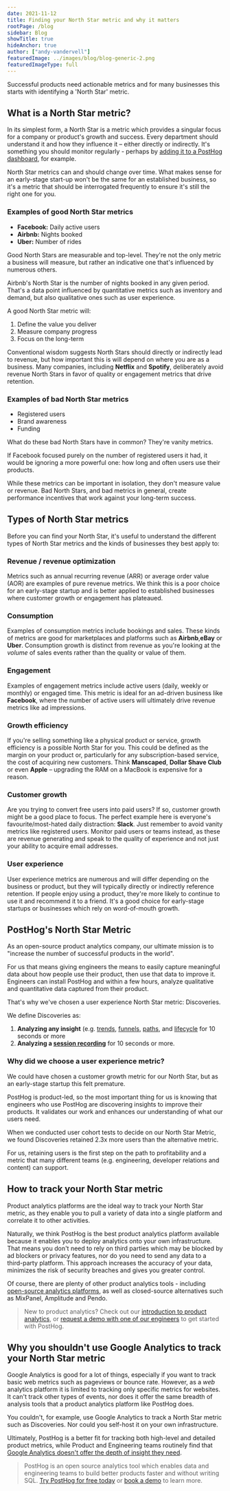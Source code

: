 ```yaml
---
date: 2021-11-12
title: Finding your North Star metric and why it matters
rootPage: /blog
sidebar: Blog
showTitle: true
hideAnchor: true
author: ["andy-vandervell"]
featuredImage: ../images/blog/blog-generic-2.png
featuredImageType: full
---
```


Successful products need actionable metrics and for many businesses this starts with identifying a 'North Star' metric.

## What is a North Star metric?
In its simplest form, a North Star is a metric which provides a singular focus for a company or product's growth and success. Every department should understand it and how they influence it – either directly or indirectly. It's something you should monitor regularly - perhaps by [adding it to a PostHog dashboard](https://posthog.com/docs/user-guides/dashboards), for example. 

North Star metrics can and should change over time. What makes sense for an early-stage start-up won't be the same for an established business, so it's a metric that should be interrogated frequently to ensure it's still the right one for you.

### Examples of good North Star metrics

 - **Facebook:** Daily active users
 - **Airbnb:** Nights booked
 - **Uber:** Number of rides

Good North Stars are measurable and top-level. They're not the only metric a business will measure, but rather an indicative one that's influenced by numerous others.

Airbnb's North Star is the number of nights booked in any given period. That's a data point influenced by quantitative metrics such as inventory and demand, but also qualitative ones such as user experience.

A good North Star metric will:

 1. Define the value you deliver
 2. Measure company progress
 3. Focus on the long-term

Conventional wisdom suggests North Stars should directly or indirectly lead to revenue, but how important this is will depend on where you are as a business. Many companies, including **Netflix** and **Spotify**, deliberately avoid revenue North Stars in favor of quality or engagement metrics that drive retention.

### Examples of bad North Star metrics
 - Registered users
 - Brand awareness
 - Funding

What do these bad North Stars have in common? They're vanity metrics.

If Facebook focused purely on the number of registered users it had, it would be ignoring a more powerful one: how long and often users use their products. 

While these metrics can be important in isolation, they don't measure value or revenue.  Bad North Stars, and bad metrics in general, create performance incentives that work against your long-term success.

## Types of North Star metrics
Before you can find your North Star, it's useful to understand the different types of North Star metrics and the kinds of businesses they best apply to:

### Revenue / revenue optimization
Metrics such as annual recurring revenue (ARR) or average order value (AOR) are examples of pure revenue metrics. We think this is a poor choice for an early-stage startup and is better applied to established businesses where customer growth or engagement has plateaued.  

### Consumption
Examples of consumption metrics include bookings and sales. These kinds of metrics are good for marketplaces and platforms such as **Airbnb**,**eBay** or **Uber**. Consumption growth is distinct from revenue as you're looking at the _volume_ of sales events rather than the quality or value of them.

### Engagement 
Examples of engagement metrics include active users (daily, weekly or monthly) or engaged time. This metric is ideal for an ad-driven business like **Facebook**, where the number of active users will ultimately drive revenue metrics like ad impressions.

### Growth efficiency
If you're selling something like a physical product or service, growth efficiency is a possible North Star for you. This could be defined as the margin on your product or, particularly for any subscription-based service, the cost of acquiring new customers. Think **Manscaped**, **Dollar Shave Club** or even **Apple** – upgrading the RAM on a MacBook is expensive for a reason.

### Customer growth
Are you trying to convert free users into paid users? If so, customer growth might be a good place to focus. The perfect example here is everyone's favourite/most-hated daily distraction: **Slack**. Just remember to avoid vanity metrics like registered users. Monitor paid users or teams instead, as these are revenue generating and speak to the quality of experience and not just your ability to acquire email addresses.

### User experience
User experience metrics are numerous and will differ depending on the business or product, but they will typically directly or indirectly reference retention. If people enjoy using a product, they're more likely to continue to use it and recommend it to a friend. It's a good choice for early-stage startups or businesses which rely on word-of-mouth growth.

## PostHog's North Star Metric
As an open-source product analytics company, our ultimate mission is to "increase the number of successful products in the world". 

For us that means giving engineers the means to easily capture meaningful data about how people use their product, then use that data to improve it. Engineers can install PostHog and within a few hours, analyze qualitative and quantitative data captured from their product.

That's why we've chosen a user experience North Star metric: Discoveries.

We define Discoveries as:

 1. **Analyzing any insight** (e.g. [trends](https://posthog.com/docs/user-guides/trends), [funnels](https://posthog.com/docs/user-guides/funnels), [paths](https://posthog.com/docs/user-guides/paths), and [lifecycle](https://posthog.com/docs/user-guides/lifecycle) for 10 seconds or more
 2. **Analyzing a [session recording](https://posthog.com/docs/user-guides/recordings)** for 10 seconds or more.

### Why did we choose a user experience metric?

We could have chosen a customer growth metric for our North Star, but as an early-stage startup this felt premature. 

PostHog is product-led, so the most important thing for us is knowing that engineers who use PostHog are discovering insights to improve their products. It validates our work and enhances our understanding of what our users need.

When we conducted user cohort tests to decide on our North Star Metric, we found Discoveries retained 2.3x more users than the alternative metric.

For us, retaining users is the first step on the path to profitability and a metric that many different teams (e.g. engineering, developer relations and content) can support.

## How to track your North Star metric

Product analytics platforms are the ideal way to track your North Star metric, as they enable you to pull a variety of data into a single platform and correlate it to other activities. 

Naturally, we think PostHog is the best product analytics platform available because it enables you to deploy analytics onto your own infrastructure. That means you don't need to rely on third parties which may be blocked by ad blockers or privacy features, nor do you need to send any data to a third-party platform. This approach increases the accuracy of your data, minimizes the risk of security breaches and gives you greater control. 

Of course, there are plenty of other product analytics tools - including [open-source analytics platforms](https://posthog.com/blog/best-open-source-analytics-tools), as well as closed-source alternatives such as MixPanel, Amplitude and Pendo. 

> New to product analytics? Check out our [introduction to product analytics](https://posthog.com/blog/what-is-product-analytics), or [request a demo with one of our engineers](https://posthog.com/book-a-demo) to get started with PostHog. 

## Why you shouldn't use Google Analytics to track your North Star metric

Google Analytics is good for a lot of things, especially if you want to track basic web metrics such as pageviews or  bounce rate. However, as a _web_ analytics platform it is limited to tracking only specific metrics for websites. It can't track other types of events, nor does it offer the same breadth of analysis tools that a product analytics platform like PostHog does. 

You couldn't, for example, use Google Analytics to track a North Star metric such as Discoveries. Nor could you self-host it on your own infrastructure. 

Ultimately, PostHog is a better fit for tracking both high-level and detailed product metrics, while Product and Engineering teams routinely find that [Google Analytics doesn't offer the depth of insight they need](https://posthog.com/customers/mention-me). 

> PostHog is an open source analytics tool which enables data and engineering teams to build better products faster and without writing SQL. [Try PostHog for free today](https://posthog.com/signup) or [book a demo](https://posthog.com/book-a-demo) to learn more.
